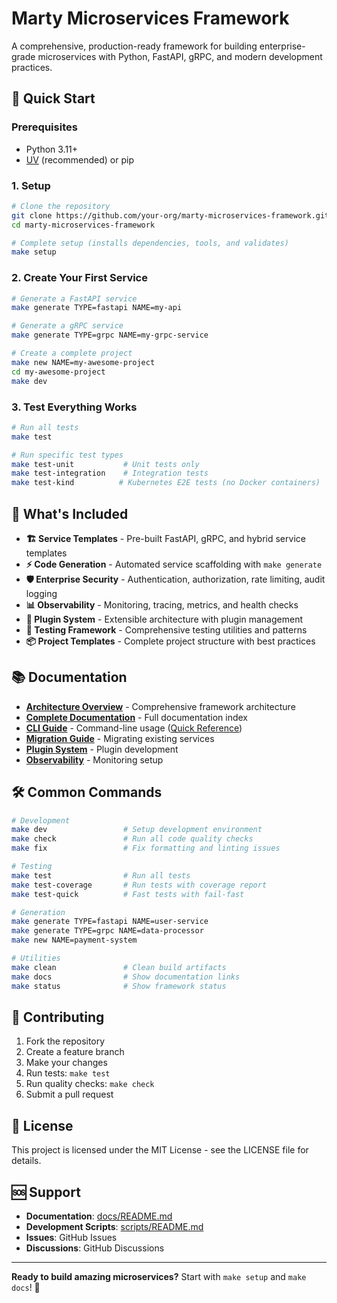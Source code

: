 # Marty Microservices Framework

A comprehensive, production-ready framework for building enterprise-grade microservices with Python, FastAPI, gRPC, and modern development practices.

## 🚀 Quick Start

### Prerequisites
- Python 3.11+
- [UV](https://docs.astral.sh/uv/) (recommended) or pip

### 1. Setup
```bash
# Clone the repository
git clone https://github.com/your-org/marty-microservices-framework.git
cd marty-microservices-framework

# Complete setup (installs dependencies, tools, and validates)
make setup
```

### 2. Create Your First Service
```bash
# Generate a FastAPI service
make generate TYPE=fastapi NAME=my-api

# Generate a gRPC service
make generate TYPE=grpc NAME=my-grpc-service

# Create a complete project
make new NAME=my-awesome-project
cd my-awesome-project
make dev
```

### 3. Test Everything Works
```bash
# Run all tests
make test

# Run specific test types
make test-unit           # Unit tests only
make test-integration    # Integration tests
make test-kind          # Kubernetes E2E tests (no Docker containers)
```

## 🎯 What's Included

- **🏗️ Service Templates** - Pre-built FastAPI, gRPC, and hybrid service templates
- **⚡ Code Generation** - Automated service scaffolding with `make generate`
- **🛡️ Enterprise Security** - Authentication, authorization, rate limiting, audit logging
- **📊 Observability** - Monitoring, tracing, metrics, and health checks
- **🔧 Plugin System** - Extensible architecture with plugin management
- **🧪 Testing Framework** - Comprehensive testing utilities and patterns
- **📦 Project Templates** - Complete project structure with best practices

## 📚 Documentation

- **[Architecture Overview](docs/architecture.md)** - Comprehensive framework architecture
- **[Complete Documentation](docs/README.md)** - Full documentation index
- **[CLI Guide](docs/guides/CLI_README.md)** - Command-line usage ([Quick Reference](CLI_README.md))
- **[Migration Guide](docs/guides/MIGRATION_GUIDE.md)** - Migrating existing services
- **[Plugin System](docs/guides/plugin-system.md)** - Plugin development
- **[Observability](docs/guides/observability.md)** - Monitoring setup

## 🛠️ Common Commands

```bash
# Development
make dev                 # Setup development environment
make check               # Run all code quality checks
make fix                 # Fix formatting and linting issues

# Testing
make test                # Run all tests
make test-coverage       # Run tests with coverage report
make test-quick          # Fast tests with fail-fast

# Generation
make generate TYPE=fastapi NAME=user-service
make generate TYPE=grpc NAME=data-processor
make new NAME=payment-system

# Utilities
make clean               # Clean build artifacts
make docs                # Show documentation links
make status              # Show framework status
```

## 🤝 Contributing

1. Fork the repository
2. Create a feature branch
3. Make your changes
4. Run tests: `make test`
5. Run quality checks: `make check`
6. Submit a pull request

## 📄 License

This project is licensed under the MIT License - see the LICENSE file for details.

## 🆘 Support

- **Documentation**: [docs/README.md](docs/README.md)
- **Development Scripts**: [scripts/README.md](scripts/README.md)
- **Issues**: GitHub Issues
- **Discussions**: GitHub Discussions

---

**Ready to build amazing microservices?** Start with `make setup` and `make docs`! 🚀
